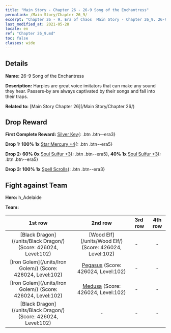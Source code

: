 ```yaml
---
title: "Main Story - Chapter 26 - 26-9 Song of the Enchantress"
permalink: /Main Story/Chapter 26_9/
excerpt: "Chapter 26 - 9. Era of Chaos  Main Story - Chapter 26_9. 26-9 Song of the Enchantress"
last_modified_at: 2021-05-28
locale: en
ref: "Chapter 26_9.md"
toc: false
classes: wide
---
```


## Details

 **Name:** 26-9 Song of the Enchantress

 **Description:** Harpies are great voice imitators that can make any sound they hear. Passers-by are always captivated by their songs and fall into their traps.

 **Related to:** [Main Story Chapter 26](/Main Story/Chapter 26/)

## Drop Reward

 **First Complete Reward:** [Silver Key](/Items/con_693/){: .btn .btn--era3}

 **Drop 1:** **100% 1x** [Star Mercury +4](/Items/mat_91/){: .btn .btn--era5}

 **Drop 2:** **60% 0x** [Soul Sulfur +3](/Items/mat_85/){: .btn .btn--era5}, **40% 1x** [Soul Sulfur +3](/Items/mat_85/){: .btn .btn--era5}

 **Drop 3:** **100% 1x** [Spell Scrolls](/Items/con_694/){: .btn .btn--era3}


## Fight against Team
 **Hero:** h_Adelaide

 **Team:**


  | 1st row | 2nd row | 3rd row | 4th row |
  |:----:|:----:|:----|:----:|
  | [Black Dragon](/units/Black Dragon/) (Score: 426024, Level:102)  | [Wood Elf](/units/Wood Elf/) (Score: 426024, Level:102)  | - | - |
  | [Iron Golem](/units/Iron Golem/) (Score: 426024, Level:102)  | [Pegasus](/units/Pegasus/) (Score: 426024, Level:102)  | - | - |
  | [Iron Golem](/units/Iron Golem/) (Score: 426024, Level:102)  | [Medusa](/units/Medusa/) (Score: 426024, Level:102)  | - | - |
  | [Black Dragon](/units/Black Dragon/) (Score: 426024, Level:102)  | - | - | - |


